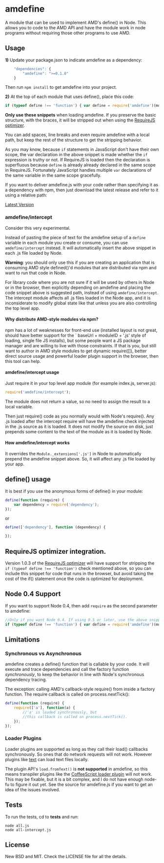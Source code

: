 # amdefine

A module that can be used to implement AMD's define() in Node. This allows you to code to the AMD API and have the
module work in node programs without requiring those other programs to use AMD.

## Usage

**1)** Update your package.json to indicate amdefine as a dependency:

```javascript
    "dependencies": {
        "amdefine": ">=0.1.0"
    }
```

Then run `npm install` to get amdefine into your project.

**2)** At the top of each module that uses define(), place this code:

```javascript
if (typeof define !== 'function') { var define = require('amdefine')(module) }
```

**Only use these snippets** when loading amdefine. If you preserve the basic structure, with the braces, it will be
stripped out when using the [RequireJS optimizer](#optimizer).

You can add spaces, line breaks and even require amdefine with a local path, but keep the rest of the structure to get
the stripping behavior.

As you may know, because `if` statements in JavaScript don't have their own scope, the var declaration in the above
snippet is made whether the `if` expression is truthy or not. If RequireJS is loaded then the declaration is superfluous
because `define` is already already declared in the same scope in RequireJS. Fortunately JavaScript handles
multiple `var`
declarations of the same variable in the same scope gracefully.

If you want to deliver amdefine.js with your code rather than specifying it as a dependency with npm, then just download
the latest release and refer to it using a relative path:

[Latest Version](https://github.com/jrburke/amdefine/raw/latest/amdefine.js)

### amdefine/intercept

Consider this very experimental.

Instead of pasting the piece of text for the amdefine setup of a `define`
variable in each module you create or consume, you can use `amdefine/intercept`
instead. It will automatically insert the above snippet in each .js file loaded by Node.

**Warning**: you should only use this if you are creating an application that is consuming AMD style defined()'d modules
that are distributed via npm and want to run that code in Node.

For library code where you are not sure if it will be used by others in Node or in the browser, then explicitly
depending on amdefine and placing the code snippet above is suggested path, instead of using `amdefine/intercept`. The
intercept module affects all .js files loaded in the Node app, and it is inconsiderate to modify global state like that
unless you are also controlling the top level app.

#### Why distribute AMD-style modules via npm?

npm has a lot of weaknesses for front-end use (installed layout is not great, should have better support for the `
baseUrl + moduleID + '.js' style of loading, single file JS installs), but some people want a JS package manager and are
willing to live with those constraints. If that is you, but still want to author in AMD style modules to get dynamic
require([]), better direct source usage and powerful loader plugin support in the browser, then this tool can help.

#### amdefine/intercept usage

Just require it in your top level app module (for example index.js, server.js):

```javascript
require('amdefine/intercept');
```

The module does not return a value, so no need to assign the result to a local variable.

Then just require() code as you normally would with Node's require(). Any .js loaded after the intercept require will
have the amdefine check injected in the .js source as it is loaded. It does not modify the source on disk, just prepends
some content to the text of the module as it is loaded by Node.

#### How amdefine/intercept works

It overrides the `Module._extensions['.js']` in Node to automatically prepend the amdefine snippet above. So, it will
affect any .js file loaded by your app.

## define() usage

It is best if you use the anonymous forms of define() in your module:

```javascript
define(function (require) {
    var dependency = require('dependency');
});
```

or

```javascript
define(['dependency'], function (dependency) {

});
```

## RequireJS optimizer integration. <a name="optimizer"></name>

Version 1.0.3 of the [RequireJS optimizer](http://requirejs.org/docs/optimization.html)
will have support for stripping the `if (typeof define !== 'function')` check mentioned above, so you can include this
snippet for code that runs in the browser, but avoid taking the cost of the if() statement once the code is optimized
for deployment.

## Node 0.4 Support

If you want to support Node 0.4, then add `require` as the second parameter to amdefine:

```javascript
//Only if you want Node 0.4. If using 0.5 or later, use the above snippet.
if (typeof define !== 'function') { var define = require('amdefine')(module, require) }
```

## Limitations

### Synchronous vs Asynchronous

amdefine creates a define() function that is callable by your code. It will execute and trace dependencies and call the
factory function *synchronously*, to keep the behavior in line with Node's synchronous dependency tracing.

The exception: calling AMD's callback-style require() from inside a factory function. The require callback is called on
process.nextTick():

```javascript
define(function (require) {
    require(['a'], function(a) {
        //'a' is loaded synchronously, but
        //this callback is called on process.nextTick().
    });
});
```

### Loader Plugins

Loader plugins are supported as long as they call their load() callbacks synchronously. So ones that do network requests
will not work. However plugins like [text](http://requirejs.org/docs/api.html#text) can load text files locally.

The plugin API's `load.fromText()` is **not supported** in amdefine, so this means transpiler plugins like
the [CoffeeScript loader plugin](https://github.com/jrburke/require-cs)
will not work. This may be fixable, but it is a bit complex, and I do not have enough node-fu to figure it out yet. See
the source for amdefine.js if you want to get an idea of the issues involved.

## Tests

To run the tests, cd to **tests** and run:

```
node all.js
node all-intercept.js
```

## License

New BSD and MIT. Check the LICENSE file for all the details.
